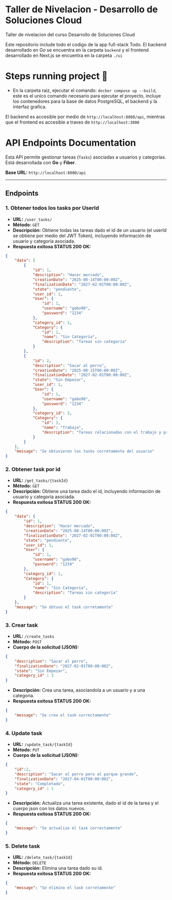 # Taller de Nivelacion - Desarrollo de Soluciones Cloud
Taller de nivelacion del curso Desarrollo de Soluciones Cloud

Este repositorio include todo el codigo de la app full-stack Todo. El backend desarrollado en Go se encuentra en la carpeta `backend` y el frontend
desarrollado en Next.js se encuentra en la carpeta `./ui`

# Steps running project 🚀
- En la carpeta raiz, ejecutar el comando: `docker compose up --build`, este es el unico comando necesario para ejecutar el proyecto, incluye
los contenedores para la base de datos PostgreSQL, el backend y la interfaz grafica.

El backend es accesible por medio de `http://localhost:8080/api`, mientras que el frontend es accesible a traves de ``http://localhost:3000``

# API Endpoints Documentation

Esta API permite gestionar tareas (`Tasks`) asociadas a usuarios y categorías. Está desarrollada con **Go** y **Fiber**.

**Base URL:** `http://localhost:8080/api`

---

## Endpoints

### 1. Obtener todos los tasks por UserId
- **URL:** `/user_tasks/`
- **Método:** `GET`
- **Descripción:** Obtiene todas las tareas dado el id de un usuario (el userId se obtiene por medio del JWT Token), incluyendo información de usuario y categoría asociada.
- **Respuesta exitosa STATUS 200 OK:**
```json
{
    "data": [
        {
            "id": 1,
            "description": "Hacer mercado",
            "creationDate": "2025-08-14T00:00:00Z",
            "finalizationDate": "2027-02-01T00:00:00Z",
            "state": "pendiente",
            "user_id": 1,
            "User": {
                "id": 1,
                "username": "gabo98",
                "password": "1234"
            },
            "category_id": 1,
            "Category": {
                "id": 1,
                "name": "Sin Categoría",
                "description": "Tareas sin categoría"
            }
        },
        {
            "id": 2,
            "description": "Sacar al perro",
            "creationDate": "2025-08-15T00:00:00Z",
            "finalizationDate": "2027-02-01T00:00:00Z",
            "state": "Sin Empezar",
            "user_id": 1,
            "User": {
                "id": 1,
                "username": "gabo98",
                "password": "1234"
            },
            "category_id": 3,
            "Category": {
                "id": 3,
                "name": "Trabajo",
                "description": "Tareas relacionadas con el trabajo y proyectos laborales"
            }
        }
    ],
    "message": "Se obtuvieron los tasks corretamente del usuario"
}
```
### 2. Obtener task por id
- **URL:** `/get_tasks/{taskId}`
- **Método:** `GET`
- **Descripción:** Obtiene una tarea dado el id, incluyendo información de usuario y categoría asociada.
- **Respuesta exitosa STATUS 200 OK:**
```json
{
    "data": {
        "id": 1,
        "description": "Hacer mercado",
        "creationDate": "2025-08-14T00:00:00Z",
        "finalizationDate": "2027-02-01T00:00:00Z",
        "state": "pendiente",
        "user_id": 1,
        "User": {
            "id": 1,
            "username": "gabo98",
            "password": "1234"
        },
        "category_id": 1,
        "Category": {
            "id": 1,
            "name": "Sin Categoría",
            "description": "Tareas sin categoría"
        }
    },
    "message": "Se obtuvo el task corretamente"
}
```
### 3. Crear task
- **URL:** `/create_tasks`
- **Método:** `POST`
- **Cuerpo de la solicitud (JSON):**
```json
{
    "description": "Sacar al perro",
    "finalizationDate": "2027-02-01T00:00:00Z",
    "state": "Sin Empezar",
    "category_id" : 3
}
```
- **Descripción:** Crea una tarea, asociandola a un usuario y a una categoria.
- **Respuesta exitosa STATUS 200 OK:**
```json
{
    "message": "Se creo el task correctamente"
}
```
### 4. Update task
- **URL:** `/update_task/{taskId}`
- **Método:** `PUT`
- **Cuerpo de la solicitud (JSON):**
```json
{
    "id":2,
    "description": "Sacar al perro pero al parque grande",
    "finalizationDate": "2027-04-01T00:00:00Z",
    "state": "Completado",
    "category_id" : 1
}
```
- **Descripción:** Actualiza una tarea existente, dado el id de la tarea y el cuerpo json con los datos nuevos.
- **Respuesta exitosa STATUS 200 OK:**
```json
{
    "message": "Se actualizo el task correctamente"
}
```
### 5. Delete task
- **URL:** `/delete_task/{taskId}`
- **Método:** `DELETE`
- **Descripción:** Elimina una tarea dado su id.
- **Respuesta exitosa STATUS 200 OK:**
```json
{
    "message": "Se elimino el task corretamente"
}
```


